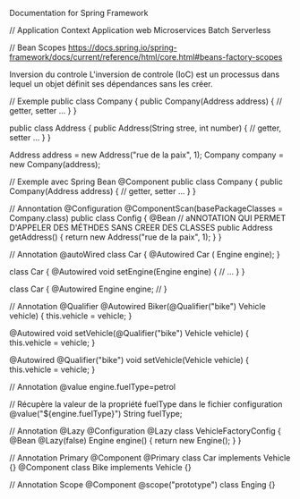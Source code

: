 Documentation for Spring Framework

// Application Context
Application web
Microservices
Batch
Serverless

// Bean Scopes
https://docs.spring.io/spring-framework/docs/current/reference/html/core.html#beans-factory-scopes

Inversion du controle
L'inversion de controle (IoC) est un processus dans lequel un objet définit ses dépendances sans les créer.

// Exemple 
public class Company {
    public Company(Address address) {
        // getter, setter ...
    }
}

public class Address {
    public Address(String stree, int number) {
        // getter, setter ...
    }
}

Address address = new Address("rue de la paix", 1);
Company company = new Company(address);

// Exemple avec Spring Bean
@Component
public class Company {
    public Company(Address address) {
        // getter, setter ...
    }
}

// Annontation
@Configuration
@ComponentScan(basePackageClasses = Company.class)
public class Config {
    @Bean // aNNOTATION QUI PERMET D'APPELER DES MÉTHDES SANS CREER DES CLASSES
    public Address getAddress() {
        return new Address("rue de la paix", 1);
    }
}

// Annotation @autoWired
class Car {
    @Autowired
    Car ( Engine engine);
}

class Car {
    @Autowired
    void setEngine(Engine engine) {
        // ...
    }
}

class Car {
    @Autowired
    Engine engine;
    // 
}

// Annotation @Qualifier
@Autowired
Biker(@Qualifier("bike") Vehicle vehicle) {
    this.vehicle = vehicle;
}

@Autowired
void setVehicle(@Qualifier("bike") Vehicle vehicle) {
    this.vehicle = vehicle;
}

@Autowired
@Qualifier("bike")
void setVehicle(Vehicle vehicle) {
    this.vehicle = vehicle;
}

// Annotation @value
engine.fuelType=petrol

// Récupère la valeur de la propriété fuelType dans le fichier configuration
@value("${engine.fuelType}")
String fuelType;

// Annotation @Lazy
@Configuration
@Lazy
class VehicleFactoryConfig {
    @Bean
    @Lazy(false)
    Engine engine() {
        return new Engine();
    }
}

// Annotation Primary
@Component
@Primary
class Car implements Vehicle {}
@Component
class Bike implements Vehicle {}

// Annotation Scope
@Component
@scope("prototype")
class Enging {}


